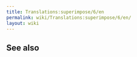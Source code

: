 ```yaml
---
title: Translations:superimpose/6/en
permalink: wiki/Translations:superimpose/6/en/
layout: wiki
---
```


## See also
